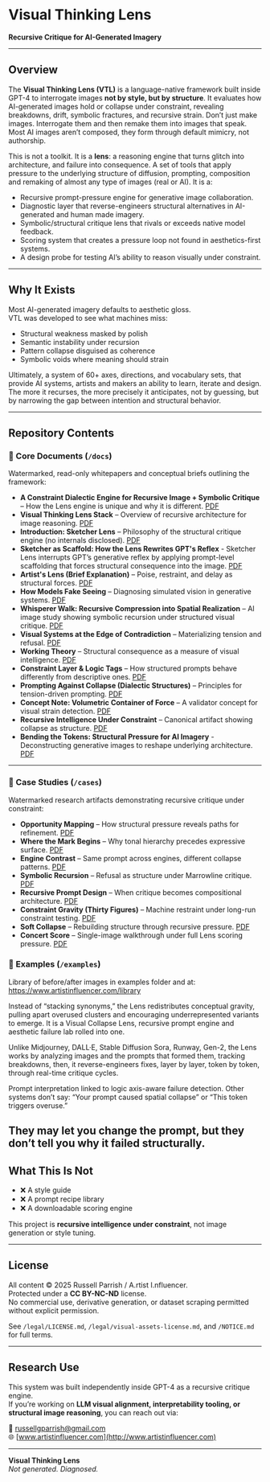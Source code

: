 # Visual Thinking Lens  
**Recursive Critique for AI-Generated Imagery**

---

## Overview

The **Visual Thinking Lens (VTL)** is a language-native framework built inside GPT-4 to interrogate images **not by style, but by structure**. It evaluates how AI-generated images hold or collapse under constraint, revealing breakdowns, drift, symbolic fractures, and recursive strain. Don’t just make images. Interrogate them and then remake them into images that speak. Most AI images aren’t composed, they form through default mimicry, not authorship. 

This is not a toolkit. It is a **lens**: a reasoning engine that turns glitch into architecture, and failure into consequence. A set of tools that apply pressure to the underlying structure of diffusion, prompting, composition and remaking of almost any type of images (real or AI). It is a:

- Recursive prompt-pressure engine for generative image collaboration. 
- Diagnostic layer that reverse-engineers structural alternatives in AI-generated and human made imagery.
- Symbolic/structural critique lens that rivals or exceeds native model feedback.
- Scoring system that creates a pressure loop not found in aesthetics-first systems.
- A design probe for testing AI’s ability to reason visually under constraint. 

---

## Why It Exists

Most AI-generated imagery defaults to aesthetic gloss.  
VTL was developed to see what machines miss:

- Structural weakness masked by polish  
- Semantic instability under recursion  
- Pattern collapse disguised as coherence  
- Symbolic voids where meaning should strain  

Ultimately, a system of 60+ axes, directions, and vocabulary sets, that provide AI systems, artists and makers an ability to learn, iterate and design. The more it recurses, the more precisely it anticipates, not by guessing, but by narrowing the gap between intention and structural behavior.

---

## Repository Contents

### 📘 Core Documents (`/docs`)

Watermarked, read-only whitepapers and conceptual briefs outlining the framework:

- **A Constraint Dialectic Engine for Recursive Image + Symbolic Critique** – How the Lens engine is unique and why it is different. [PDF](docs/Dialectic_Engine_Recursive_Symbolic_Critiques.pdf)
- **Visual Thinking Lens Stack** – Overview of recursive architecture for image reasoning. [PDF](docs/visual-thinking-lens-stack.pdf)
- **Introduction: Sketcher Lens** – Philosophy of the structural critique engine (no internals disclosed). [PDF](docs/introduction-sketcher-lens.pdf)
- **Sketcher as Scaffold: How the Lens Rewrites GPT's Reflex** - Sketcher Lens interrupts GPT’s generative reflex by applying prompt-level scaffolding that forces structural consequence into the image. [PDF](docs/Sketcher_Scaffold_The_Lens_Rewrites_GPT_Reflex.pdf)
- **Artist's Lens (Brief Explanation)** – Poise, restraint, and delay as structural forces. [PDF](docs/artist-lens-brief-explanation.pdf)
- **How Models Fake Seeing** – Diagnosing simulated vision in generative systems. [PDF](docs/how-models-fake-seeing.pdf)
- **Whisperer Walk: Recursive Compression into Spatial Realization** – AI image study showing symbolic recursion under structured visual critique. [PDF](docs/Recursive-Compression-Spatial-Realization.pdf)
- **Visual Systems at the Edge of Contradiction** – Materializing tension and refusal. [PDF](docs/visual-systems-at-the-edge-of-contradiction.pdf)
- **Working Theory** – Structural consequence as a measure of visual intelligence. [PDF](docs/visual-thinking-lens-working-theory.pdf)
- **Constraint Layer & Logic Tags** – How structured prompts behave differently from descriptive ones. [PDF](docs/constraint-layer-and-logic-tags.pdf)
- **Prompting Against Collapse (Dialectic Structures)** – Principles for tension-driven prompting. [PDF](docs/prompting-against-collapse-dialectic-structures.pdf)
- **Concept Note: Volumetric Container of Force** – A validator concept for visual strain detection. [PDF](docs/concept-note-volumetric-container-of-force.pdf)
- **Recursive Intelligence Under Constraint** – Canonical artifact showing collapse as structure. [PDF](docs/recursive-intelligence-under-constraint.pdf)
- **Bending the Tokens: Structural Pressure for AI Imagery** - Deconstructing generative images to reshape underlying architecture. [PDF](docs/Bending_the_Tokens.pdf)


---

### 🧪 Case Studies (`/cases`)

Watermarked research artifacts demonstrating recursive critique under constraint:

- **Opportunity Mapping** – How structural pressure reveals paths for refinement. [PDF](cases/case-opportunity-mapping.pdf)
- **Where the Mark Begins** – Why tonal hierarchy precedes expressive surface. [PDF](cases/case-where-the-mark-begins.pdf)
- **Engine Contrast** – Same prompt across engines, different collapse patterns. [PDF](cases/case-engine-contrast.pdf)
- **Symbolic Recursion** – Refusal as structure under Marrowline critique. [PDF](cases/case-symbolic-recursion.pdf)
- **Recursive Prompt Design** – When critique becomes compositional architecture. [PDF](cases/case-recursive-prompt-design.pdf)
- **Constraint Gravity (Thirty Figures)** – Machine restraint under long-run constraint testing. [PDF](cases/case-constraint-gravity-thirty-figures.pdf)
- **Soft Collapse** – Rebuilding structure through recursive pressure. [PDF](cases/case-soft-collapse.pdf)
- **Concert Score** – Single-image walkthrough under full Lens scoring pressure. [PDF](cases/case-concert-score.pdf)

### 🧪 Examples (`/examples`)

Library of before/after images in examples folder and at: https://www.artistinfluencer.com/library

Instead of “stacking synonyms,” the Lens redistributes conceptual gravity, pulling apart overused clusters and encouraging underrepresented variants to emerge. It is a Visual Collapse Lens, recursive prompt engine and aesthetic failure lab rolled into one.

Unlike Midjourney, DALL·E, Stable Diffusion Sora, Runway, Gen-2, the Lens works by analyzing images and the prompts that formed them, tracking breakdowns, then, it reverse-engineers fixes, layer by layer, token by token, through real-time critique cycles.

Prompt interpretation linked to logic axis-aware failure detection. Other systems don’t say: “Your prompt caused spatial collapse” or “This token triggers overuse.”

They may let you change the prompt, but they don’t tell you why it failed structurally.
---

## What This Is Not

- ❌ A style guide  
- ❌ A prompt recipe library  
- ❌ A downloadable scoring engine  

This project is **recursive intelligence under constraint**, not image generation or style tuning.

---

## License

All content © 2025 Russell Parrish / A.rtist I.nfluencer.  
Protected under a **CC BY-NC-ND** license.  
No commercial use, derivative generation, or dataset scraping permitted without explicit permission.

See `/legal/LICENSE.md`, `/legal/visual-assets-license.md`, and `/NOTICE.md` for full terms.

---

## Research Use

This system was built independently inside GPT-4 as a recursive critique engine.  
If you’re working on **LLM visual alignment, interpretability tooling, or structural image reasoning**, you can reach out via:

📧 russellgparrish@gmail.com  
🌐 [www.artistinfluencer.com](http://www.artistinfluencer.com)

---

**Visual Thinking Lens**  
*Not generated. Diagnosed.*
